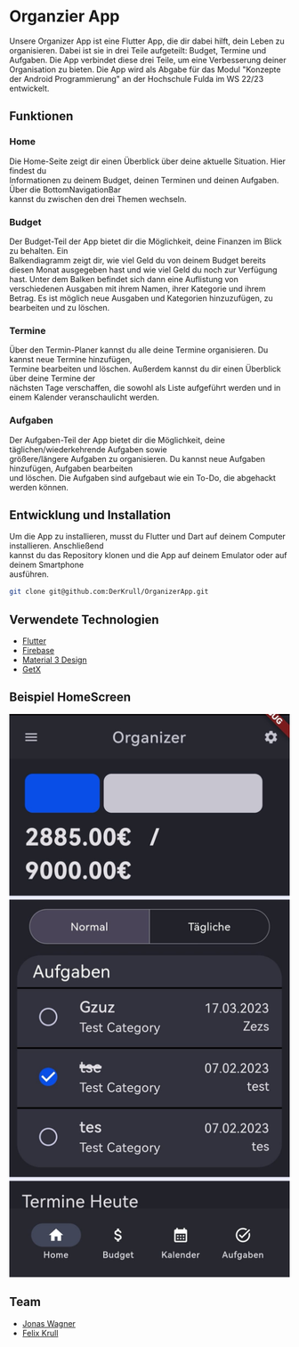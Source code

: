 
# Organzier App

Unsere Organizer App ist eine Flutter App, die dir dabei hilft, dein Leben zu organisieren. Dabei ist sie in drei Teile aufgeteilt: Budget, Termine und Aufgaben. Die App verbindet diese drei Teile, um eine Verbesserung deiner Organisation zu bieten.
Die App wird als Abgabe für das Modul "Konzepte der Android Programmierung" an der Hochschule Fulda im WS 22/23 entwickelt.

## Funktionen

### Home

Die Home-Seite zeigt dir einen Überblick über deine aktuelle Situation. Hier findest du    
Informationen zu deinem Budget, deinen Terminen und deinen Aufgaben. Über die BottomNavigationBar    
kannst du zwischen den drei Themen wechseln.

### Budget

Der Budget-Teil der App bietet dir die Möglichkeit, deine Finanzen im Blick zu behalten. Ein    
Balkendiagramm zeigt dir, wie viel Geld du von deinem Budget bereits diesen Monat ausgegeben hast und wie viel Geld du noch zur Verfügung hast. Unter dem Balken befindet sich dann eine Auflistung von verschiedenen Ausgaben mit ihrem Namen, ihrer Kategorie und ihrem Betrag. Es ist möglich neue Ausgaben und Kategorien hinzuzufügen, zu bearbeiten und zu löschen.

### Termine

Über den Termin-Planer kannst du alle deine Termine organisieren. Du kannst neue Termine hinzufügen,    
Termine bearbeiten und löschen. Außerdem kannst du dir einen Überblick über deine Termine der    
nächsten Tage verschaffen, die sowohl als Liste aufgeführt werden und in einem Kalender veranschaulicht werden.

### Aufgaben

Der Aufgaben-Teil der App bietet dir die Möglichkeit, deine täglichen/wiederkehrende Aufgaben sowie    
größere/längere Aufgaben zu organisieren. Du kannst neue Aufgaben hinzufügen, Aufgaben bearbeiten    
und löschen.  Die Aufgaben sind aufgebaut wie ein To-Do, die abgehackt werden können.

## Entwicklung und Installation

Um die App zu installieren, musst du Flutter und Dart auf deinem Computer installieren. Anschließend    
kannst du das Repository klonen und die App auf deinem Emulator oder auf deinem Smartphone    
ausführen.

```bash
git clone git@github.com:DerKrull/OrganizerApp.git  
```  

## Verwendete Technologien

- [Flutter](https://flutter.dev)
- [Firebase](https://firebase.google.com)
- [Material 3 Design](https://m3.material.io)
- [GetX](https://pub.dev/packages/get)

## Beispiel HomeScreen

![HomeScreen Screenshot](assets/images/HomeScreen_Screenshot.jpeg)

## Team

+ [Jonas Wagner](https://github.com/choan312)
+ [Felix Krull](https://github.com/DerKrull)